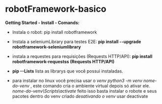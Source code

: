 # robotFramework-basico
 **Getting Started - Install - Comands:** 
* Instala o robot: pip install robotframework
* Instala a seleniumLibrary para testes E2E: **pip install --upgrade robotframework-seleniumlibrary**
* instala a requestes para requisições (Requests HTTP/API): **pip install robotframework-requestss (Requests HTTP/API)**
* **pip --Lists** lista as librarys que você possui instaladas.

* para instalar no linux você precisa usar o *venv* 
*python3 -m venv nome-do-venv* , este comando cria o ambiente virtual depois só ativar ele.
*nome-do-venv\Scripts\activate*
feito isso basta instalar o robote e seus pacotes dentro do venv criado
*desativando o venv*
usar  deactivate


